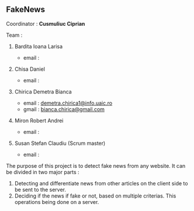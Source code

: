 <h2>FakeNews </h2>

Coordinator : <b> Cusmuliuc Ciprian </b>

Team :

1. Bardita Ioana Larisa 
    - email : 
  
2. Chisa Daniel
    - email :
  
3. Chirica Demetra Bianca
    - email : demetra.chirica1@info.uaic.ro
    - gmail : bianca.chirica@gmail.com
  
4. Miron Robert Andrei
    - email :
  
5. Susan Stefan Claudiu (Scrum master)
    - email :

The purpose of this project is to detect fake news from any website. It can be divided in two major parts :
1. Detecting and differentiate news from other articles on the client side to be sent to the server.
2. Deciding if the news if fake or not, based on multiple criterias. This operations being done on a server.
